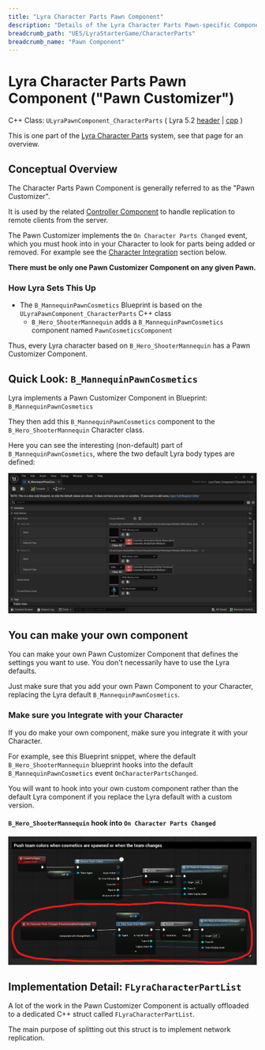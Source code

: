 ```yaml
---
title: "Lyra Character Parts Pawn Component"
description: "Details of the Lyra Character Parts Pawn-specific Component"
breadcrumb_path: "UE5/LyraStarterGame/CharacterParts"
breadcrumb_name: "Pawn Component"
---
```


# Lyra Character Parts Pawn Component ("Pawn Customizer")

C++ Class: `ULyraPawnComponent_CharacterParts`
( Lyra 5.2
 [header](https://github.com/EpicGames/UnrealEngine/blob/5.2/Samples/Games/Lyra/Source/LyraGame/Cosmetics/LyraPawnComponent_CharacterParts.h)
|
 [cpp](https://github.com/EpicGames/UnrealEngine/blob/5.2/Samples/Games/Lyra/Source/LyraGame/Cosmetics/LyraPawnComponent_CharacterParts.cpp)
)

This is one part of the [Lyra Character Parts](/UE5/LyraStarterGame/CharacterParts/) system,
see that page for an overview.


## Conceptual Overview

The Character Parts Pawn Component is generally referred to as the "Pawn Customizer".

It is used by the related [Controller Component](./ControllerComponent)
to handle replication to remote clients from the server.

The Pawn Customizer implements the `On Character Parts Changed` event,
which you must hook into in your Character to look for parts being added or removed.
For example see the [Character Integration](#CharacterIntegration)
section below.

**There must be only one Pawn Customizer Component on any given Pawn.**


### How Lyra Sets This Up

- The `B_MannequinPawnCosmetics` Blueprint is based on the `ULyraPawnComponent_CharacterParts` C++ class
    - `B_Hero_ShooterMannequin` adds a `B_MannequinPawnCosmetics` component named `PawnCosmeticsComponent`

Thus, every Lyra character based on `B_Hero_ShooterMannequin` has a Pawn Customizer Component.


## Quick Look: `B_MannequinPawnCosmetics`

Lyra implements a Pawn Customizer Component in Blueprint: `B_MannequinPawnCosmetics`

They then add this `B_MannequinPawnCosmetics` component to the `B_Hero_ShooterMannequin`
Character class.

Here you can see the interesting (non-default) part of `B_MannequinPawnCosmetics`,
where the two default Lyra body types are defined:

[![B_MannequinPawnCosmetics](./screenshots/B_MannequinPawnCosmetics.png)](./screenshots/B_MannequinPawnCosmetics.png)


## You can make your own component

You can make your own Pawn Customizer Component that defines the settings you want to use.
You don't necessarily have to use the Lyra defaults.

Just make sure that you add your own Pawn Component to your Character,
replacing the Lyra default `B_MannequinPawnCosmetics`.


<a id='CharacterIntegration'></a>
### Make sure you Integrate with your Character

If you do make your own component, make sure you integrate it with your Character.

For example, see this Blueprint snippet, where the default `B_Hero_ShooterMannequin` blueprint
hooks into the default `B_MannequinPawnCosmetics` event `OnCharacterPartsChanged`.

You will want to hook into your own custom component rather than the default Lyra component
if you replace the Lyra default with a custom version.

#### `B_Hero_ShooterMannequin` hook into `On Character Parts Changed`

[![OnCharacterPartsChanged](./screenshots/B_Hero_ShooterMannequin__OnCharacterPartsChanged.png)](./screenshots/B_Hero_ShooterMannequin__OnCharacterPartsChanged.png)


## Implementation Detail: `FLyraCharacterPartList`

A lot of the work in the Pawn Customizer Component is actually offloaded to a
dedicated C++ struct called `FLyraCharacterPartList`.

The main purpose of splitting out this struct is to implement network replication.
